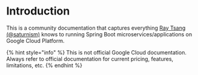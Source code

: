 # Introduction

This is a community documentation that captures everything [Ray Tsang \(@saturnism\)](https://twitter.com/saturnism) knows to running Spring Boot microservices/applications on Google Cloud Platform.

{% hint style="info" %}
This is not official Google Cloud documentation. Always refer to official documentation for current pricing, features, limitations, etc.
{% endhint %}


